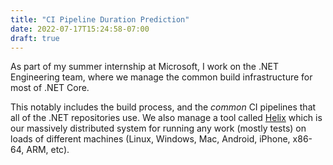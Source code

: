 ```yaml
---
title: "CI Pipeline Duration Prediction"
date: 2022-07-17T15:24:58-07:00
draft: true
---
```


As part of my summer internship at Microsoft, I work on the .NET Engineering team, where we manage the common build infrastructure for most of .NET Core.

This notably includes the build process, and the *common* CI pipelines that all of the .NET repositories use. We also manage a tool called [Helix](https://github.com/dotnet/arcade/blob/main/Documentation/Helix.md) which is our massively distributed system for running any work (mostly tests) on loads of different machines (Linux, Windows, Mac, Android, iPhone, x86-64, ARM, etc).

